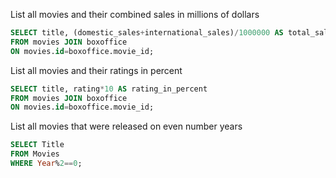 List all movies and their combined sales in millions of dollars
```SQL
SELECT title, (domestic_sales+international_sales)/1000000 AS total_sales_in_millions
FROM movies JOIN boxoffice
ON movies.id=boxoffice.movie_id;
```

List all movies and their ratings in percent
```SQL
SELECT title, rating*10 AS rating_in_percent
FROM movies JOIN boxoffice
ON movies.id=boxoffice.movie_id;
```

List all movies that were released on even number years
```SQL
SELECT Title
FROM Movies
WHERE Year%2==0;
```
